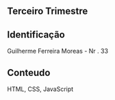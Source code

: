 ## Terceiro Trimestre

## Identificação
Guilherme Ferreira Moreas - Nr . 33

## Conteudo
HTML, CSS, JavaScript
